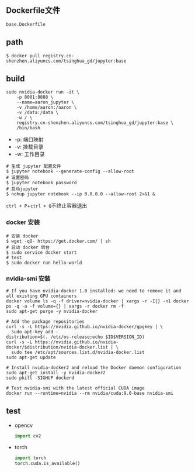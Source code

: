 ## Dockerfile文件

```base.Dockerfile```

## path

```shell
$ docker pull registry.cn-shenzhen.aliyuncs.com/tsinghua_gd/jupyter:base
```

## build
```shell
sudo nvidia-docker run -it \
    -p 8001:8888 \
    --name=aaron_jupyter \
    -v /home/aaron:/aaron \
    -v /data:/data \
    -w / \
    registry.cn-shenzhen.aliyuncs.com/tsinghua_gd/jupyter:base \
    /bin/bash
```    
* -p: 端口映射
* -v: 挂载目录
* -w: 工作目录
```shell
# 生成 jupyter 配置文件
$ jupyter notebook --generate-config --allow-root
# 设置密码
$ jupyter notebook password
# 启动jupyter
$ nohup jupyter notebook --ip 0.0.0.0 --allow-root 2>&1 &
```
```ctrl + P```+```ctrl + Q```不终止容器退出

### docker 安装
```shell
# 安装 docker
$ wget -qO- https://get.docker.com/ | sh
# 启动 docker 后台
$ sudo service docker start
# test
$ sudo docker run hello-world
```

### nvidia-smi 安装
```shell
# If you have nvidia-docker 1.0 installed: we need to remove it and all existing GPU containers
docker volume ls -q -f driver=nvidia-docker | xargs -r -I{} -n1 docker ps -q -a -f volume={} | xargs -r docker rm -f
sudo apt-get purge -y nvidia-docker

# Add the package repositories
curl -s -L https://nvidia.github.io/nvidia-docker/gpgkey | \
  sudo apt-key add -
distribution=$(. /etc/os-release;echo $ID$VERSION_ID)
curl -s -L https://nvidia.github.io/nvidia-docker/$distribution/nvidia-docker.list | \
  sudo tee /etc/apt/sources.list.d/nvidia-docker.list
sudo apt-get update

# Install nvidia-docker2 and reload the Docker daemon configuration
sudo apt-get install -y nvidia-docker2
sudo pkill -SIGHUP dockerd

# Test nvidia-smi with the latest official CUDA image
docker run --runtime=nvidia --rm nvidia/cuda:9.0-base nvidia-smi
```

## test
* opencv
  ```python
  import cv2
  ```

* torch
  ```python
  import torch
  torch.cuda.is_available()
  ```
